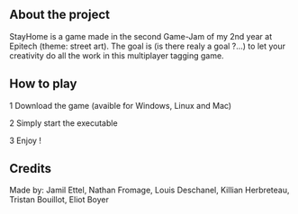
## About the project

StayHome is a game made in the second Game-Jam of my 2nd year at Epitech (theme: street art).
The goal is (is there realy a goal ?...) to let your creativity do all the work in this multiplayer tagging game.   

## How to play

 1 Download the game (avaible for Windows, Linux and Mac)

 2 Simply start the executable

 3 Enjoy !


## Credits

Made by: Jamil Ettel,
	 Nathan Fromage,
	 Louis Deschanel,
	 Killian Herbreteau,
	 Tristan Bouillot,
	 Eliot Boyer
